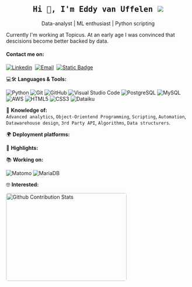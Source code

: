 <h2 align="center"><samp><strong>Hi 👋, I'm Eddy van Uffelen&nbsp;<a href="https://github.com/ejvanuffelen"><img src="https://img.shields.io/github/followers/ejvanuffelen?label=Follow%20Me&style=social"></a></strong></samp></h2>

<p align="center">Data-analyst | ML enthusiast | Python scripting</p>

<p align="left">Currently I'm working at Topicus. At an early age I was convinced that descisions become better backed by data.</p>

<h4 align="left">Contact me on:</h4>

[![Linkedin](https://img.shields.io/badge/Eddy_van_Uffelen-black?style=plastic&logo=linkedin&logoColor=%230A66C2&labelColor=%23494949&color=%230A66C2)](https://linkedin.com/in/eddyjohnvanuffelen/)&nbsp;
[![Email](https://img.shields.io/badge/Eddy_van_Uffelen%40proton.me-black?style=plastic&logo=protonmail&logoColor=%236D4AFF&labelColor=%23494949&color=%236D4AFF)](mailto:ej_van_uffelen@proton.me)&nbsp;
[![Static Badge](https://img.shields.io/badge/ejvanu-black?style=plastic&logo=kaggle&labelColor=%23494949&color=%2320BEFF)](https://kaggle.com/ejvanu)

💻🛠️ **Languages & Tools:**

![Python](https://img.shields.io/badge/_-Python-black?style=plastic&logo=python&labelColor=white)
![Git](https://img.shields.io/badge/-Git-000000?style=plastic&logo=git&logoColor=F05032&labelColor=ffffff)
![GitHub](https://img.shields.io/badge/-GitHub-000000?style=plastic&logo=github&logoColor=000000&labelColor=ffffff)
![Visual Studio Code](https://img.shields.io/badge/-VSCode-000000?style=plastic&logo=visual-studio-code&labelColor=007ACC)
![PostgreSQL](https://img.shields.io/badge/-PostgreSQL-000000?style=plastic&logo=postgresql&logoColor=ffffff&labelColor=336791)
![MySQL](https://img.shields.io/badge/-MySQL-black?style=plastic&logo=mysql&labelColor=white)
![AWS](https://img.shields.io/badge/_-AWS-black?style=plastic&logo=amazonwebservices&labelColor=%23232F3E)
![HTML5](https://img.shields.io/badge/-HTML5-000000?style=plastic&logo=html5&logoColor=ffffff&labelColor=E34F26)
![CSS3](https://img.shields.io/badge/-CSS3-000000?style=plastic&logo=css3&logoColor=ffffff&labelColor=1572B6)
![Dataiku](https://img.shields.io/badge/_-Dataiku-black?style=plastic&logo=dataiku&labelColor=white)


🧐 **Knowledge of:**<br>
`Advanced analytics`, `Object-Orientend Programming`, `Scripting`, `Automation`, `Datawarehouse design`, `3rd Party API`, `Algorithms`, `Data structurers`.

🌍 **Deployment platforms:**<br>

🚩 **Highlights:** <br>

📚 **Working on:** <br>

![Matomo](https://img.shields.io/badge/_-Matomo-black?style=plastic&logo=matomo&labelColor=%233152A0)
![MariaDB](https://img.shields.io/badge/_-MariaDB-black?style=plastic&logo=mariadb&labelColor=%23003545)

🤓 **Interested:** <br>

<p>
      <img style="border-radius: 5px; margin-bottom: 5px align=left" alt="Github Contribution Stats" width="330px" height="240px" src="https://github-contribution-stats.vercel.app/api/?username=ejvanuffelen" />
</p>


